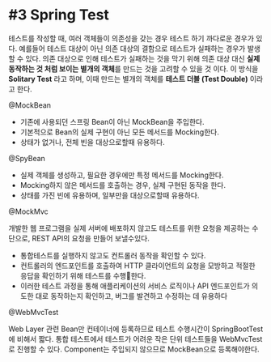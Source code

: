 # #3 Spring Test

테스트를 작성할 때, 여러 객체들이 의존성을 갖는 경우 테스트 하기 까다로운 경우가 있다. 예를들어 테스트 대상이 아닌 의존 대상의 결함으로 테스트가 실패하는 경우가 발생할 수 있다. 의존 대상으로 인해 테스트가 실패하는 것을 막기 위해 의존 대상 대신 **실제 동작하는 것 처럼 보이는 별개의 객체**를 만드는 것을 고려할 수 있을 것 이다. 이 방식을 **Solitary Test** 라고 하며, 이때 만드는 별개의 객체를 **테스트 더블 (Test Double)** 이라고 한다.



@MockBean

* 기존에 사용되던 스프링 Bean이 아닌 MockBean을 주입한다.
* 기본적으로 Bean의 실제 구현이 아닌 모든 메서드를 Mocking한다.
* 상태가 없거나, 전체 빈을 대상으로할때 유용하다.



@SpyBean

* 실제 객체를 생성하고, 필요한 경우에만 특정 메서드를 Mocking한다.
* Mocking하지 않은 메서드를 호출하는 경우, 실제 구현된 동작을 한다.
* 상태를 가진 빈에 유용하며, 일부만을 대상으로할때 유용하다.



@MockMvc

개발한 웹 프로그램을 실제 서버에 배포하지 않고도 테스트를 위한 요청을 제공하는 수단으로, REST API의 요청을 만들어 보낼수있다.

* 통합테스트를 실행하지 않고도 컨트롤러 동작을 확인할 수 있다.
* 컨트롤러의 엔드포인트를 호출하여 HTTP 클라이언트의 요청을 모방하고 적절한 응답을 확인하기 위해 테스트를 수행한다.
* 이러한 테스트 과정을 통해 애플리케이션의 서비스 로직이나 API 엔드포인트가 의도한 대로 동작하는지 확인하고, 버그를 발견하고 수정하는 데 유용하다



@WebMvcTest

Web Layer 관련 Bean만 컨테이너에 등록하므로 테스트 수행시간이 SpringBootTest에 비해서 짧다. 통합 테스트에서 테스트가 어려운 작은 단위 테스트들을 WebMvcTest로 진행할 수 있다. Component는 주입되지 않으므로 MockBean으로 등록해야한다.&#x20;

